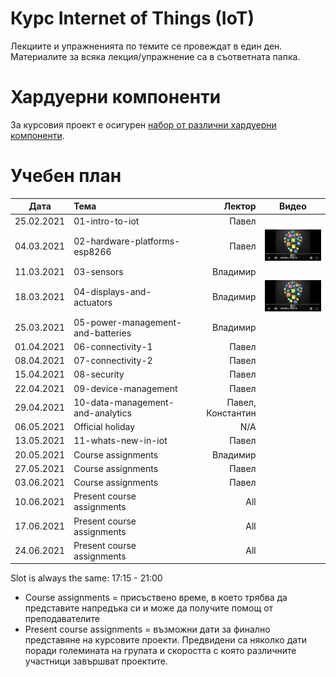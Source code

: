 # Курс Internet of Things (IoT)

Лекциите и упражненията по темите се провеждат в един ден. Материалите за всяка лекция/упражнение са в съответната папка.


# Хардуерни компоненти
За курсовия проект е осигурен [набор от различни хардуерни компоненти](https://bit.ly/2HvPD2o).

# Учебен план

| Дата          | Тема                                  | Лектор            | Видео |
| ------------- |:------------------------------------- | -----------------:|:-----:|
| 25.02.2021    | 01-intro-to-iot                       | Павел             |       |
| 04.03.2021    | 02-hardware-platforms-esp8266         | Павел             | [![Video](images/iot-on-youtube.png)](https://youtu.be/JuP9YB0plFs) |
| 11.03.2021    | 03-sensors                            | Владимир          |       |
| 18.03.2021    | 04-displays-and-actuators             | Владимир          | [![Video](images/iot-on-youtube.png)](https://youtu.be/6l79UTjuuwg) |
| 25.03.2021    | 05-power-management-and-batteries     | Владимир          |       |
| 01.04.2021    | 06-connectivity-1                     | Павел             |       |
| 08.04.2021    | 07-connectivity-2                     | Павел             |       |
| 15.04.2021    | 08-security                           | Павел             |       |
| 22.04.2021    | 09-device-management                  | Павел             |       |
| 29.04.2021    | 10-data-management-and-analytics      | Павел, Константин |       |
| 06.05.2021    | Official holiday                      | N/A               |       |
| 13.05.2021    | 11-whats-new-in-iot                   | Павел             |       |
| 20.05.2021    | Course assignments                    | Владимир          |       |
| 27.05.2021    | Course assignments                    | Павел             |       |
| 03.06.2021    | Course assignments                    | Павел             |       |
| 10.06.2021    | Present course assignments            | All               |       |
| 17.06.2021    | Present course assignments            | All               |       |
| 24.06.2021    | Present course assignments            | All               |       |

Slot is always the same: 17:15 - 21:00

* Course assignments = присъствено време, в което трябва да представите напредъка си и може да получите помощ от преподавателите
* Present course assignments = възможни дати за финално представяне на курсовите проекти. Предвидени са няколко дати поради големината на групата и скоростта с която различните участници завършват проектите.
